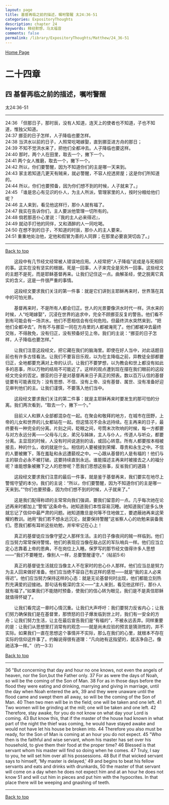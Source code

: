 ```yaml
---
layout: page
title: 基督再临之前的描述，嘱咐警醒 太24:36-51
categories: ExpositoryThoughts
description: chapter 24
keywords: 释经默想，马太福音
comments: false
permalink: /library/ExpositoryThoughts/Matthew/24_36-51
---
```

[ Home Page ]({{site.baseurl}}/index) <br>

<a name="0"></a>
# 二十四章 

## 四 基督再临之前的描述，嘱咐警醒

太24:36-51

***

24:36 「但那日子，那时辰，没有人知道，连天上的使者也不知道，子也不知道，惟独父知道。<br>
24:37 挪亚的日子怎样，人子降临也要怎样。<br>
24:38 当洪水以前的日子，人照常吃喝嫁娶，直到挪亚进方舟的那日；<br>
24:39 不知不觉洪水来了，把他们全都冲去。人子降临也要这样。<br>
24:40 那时，两个人在田里，取去一个，撇下一个。<br>
24:41 两个女人推磨，取去一个，撇下一个。<br>
24:42 所以，你们要警醒，因为不知道你们的主是哪一天来到。<br>
24:43 家主若知道几更天有贼来，就必警醒，不容人挖透房屋；这是你们所知道的。<br>
24:44 所以，你们也要预备，因为你们想不到的时候，人子就来了。」<br>
24:45 「谁是忠心有见识的仆人，为主人所派，管理家里的人，按时分粮给他们呢？<br>
24:46 主人来到，看见他这样行，那仆人就有福了。<br>
24:47 我实在告诉你们，主人要派他管理一切所有的。<br>
24:48 倘若那恶仆心里说：『我的主人必来得迟』，<br>
24:49 就动手打他的同伴，又和酒醉的人一同吃喝。<br>
24:50 在想不到的日子，不知道的时辰，那仆人的主人要来，<br>
24:51 重重地处治他，定他和假冒为善的人同罪；在那里必要哀哭切齿了。」<br>

***

[Back to top](#0)

&emsp;&emsp;这段中有几节经文经常被人错误地应用。人经常把“人子降临”说成是与死相同的事。这实在没有坚实的根据。死是一回事，人子来完全是另外一回事。这些经文的主题不是死，而是耶稣基督再来。让我们记住这一点。曲解圣经，使之脱离它真实的含义，这是一件很严重的事情。

&emsp;&emsp;这段经文要求我们关注的第一件事：就是它们讲到主耶稣再来时，世界落在其中的可怕光景。

&emsp;&emsp;基督再来时，不是所有人都会归正。世人的光景要像洪水时代一样。洪水来的时候，人“吃喝嫁娶”，沉浸在世界的追求中，完全不顾挪亚反复的警告。他们看不到有可能会有一场洪水。他们不愿相信会有任何危险。但最终洪水突然来到，“把他们全都冲去”。所有不与挪亚一同在方舟里的人都被淹死了。他们都被冲去最终交账，不得赦免，没有归正，没有预备好见上帝。我们的主说：“挪亚的日子怎样，人子降临也要怎样。”

&emsp;&emsp;让我们注意这段经文，把它藏在我们的脑海里。即使在好人当中，对此话题目前也有许多古怪看法。让我们不要盲目乐观，以为在主降临之前，异教徒全部都要归正，全地都要充满对上帝的认识。让我们不要梦想，以为教会和世上都没有如此多的恶事，所以万物的结局不可能近了。这样的观点遭到现在摆在我们眼前的这段经文完全的否定。挪亚的日子是对基督再来日子真正的预表。数以百万认信的基督徒要有可能表现为：没有思想、不信、没有上帝、没有基督、属世、没有准备好迎见审判他们的主。让我们谨慎，不要落入他们当中。

&emsp;&emsp;这段经文要求我们关注的第二件事：就是主耶稣再来时要发生的那可怕的分离。我们两次看到，“取去一个，撇下一个。”

&emsp;&emsp;目前义人和罪人全部都混杂在一起。在聚会和敬拜的地方，在城市在田野，上帝的儿女和世界的儿女都站在一起。但这情况不会永远持续。在主再来的日子，最终要有一种完全的分离。片刻之间，眨眼之间，号筒末次吹响的时候，每一方都要与对方永远分离——父母与儿女，弟兄与姊妹，主人与仆人，传道人与听众，都要分离。主显现的时候，人没有时间说道别的话，或回心转意。所有人都要按本相被接去，种的什么，收的就是什么。相信的人要被接到荣耀、尊贵和永生之中。不信的人要被撇下，落在羞耻和永远遭藐视之中。一心跟从基督的人是有福的！他们与主的联合必永不被打破。这要持续直到永远。谁能描述主再来时被接去之人的福分呢？谁能想象被撇下之人的悲惨呢？愿我们思想这些事，反省我们的道路！

&emsp;&emsp;这段经文要求我们注意的最后一件事，就是鉴于基督再来，我们要实在地尽上警惕守望的本分。我们的主说：“所以，你们要警醒，因为不知道你们的主是哪一天来到。”“你们也要预备，因为你们想不到的时候，人子就来了。”

&emsp;&emsp;这是我们配得称颂的主常常向我们强调，要我们留意的一点。几乎每次祂在论述再来时都加上“警惕”这条命令。祂知道我们本性容易沉睡。祂知道我们是多么快就忘记了信仰中最严肃的问题。祂知道撒旦是何等不住地做工，要遮蔽祂再来这荣耀的教训。祂用“我们若不想永远沉沦，就要保持警醒”这省察人心的劝勉来装备我们。愿我们都有耳听这些劝勉，并牢牢记在心上！

&emsp;&emsp;真正的基督徒应当像守望之人那样生活。主的日子像夜间的贼一样临到。他们应当努力常常保持警惕，他们的表现应当像在敌占区的军队哨兵一样。他们应当立定心志靠着上帝的恩典，不在岗位上入睡。保罗写的那节经文值得许多人思想——“我们不要睡觉，像别人一样，总要警醒谨守。”（帖前5:6）

&emsp;&emsp;真正的基督徒生活就应当像主人不在家时的忠心仆人那样。他们应当总是努力为主人回来做好准备。他们应当绝不容自己有这样的感觉——就是“我的主人必来得迟”。他们应当努力保持这样的心态：就是无论基督何时出现，他们都能立刻热烈充满爱的迎接祂。那句话有极深的含义——“主人来到，看见他这样行，那仆人就有福了。”如果我们不能随时预备，使我们的信心转为眼见，我们是不是真信耶稣就值得怀疑了。

&emsp;&emsp;让我们看完这一章时心情沉重。让我们大声呼吁：我们要努力反省内心；让我们努力确保我们是在基督里，那愤怒的日子爆发临到世上时，我们有一安全的方舟；让我们努力生活，让主在最后宣告我们是“有福的”，不被永远丢弃。同样重要的是：让我们从思想里打消常有的观念——就是尚未应验的预言是猜测性的，并不实际。如果我们一直在思想这个事情并不实际，那么在我们的心里，就根本不存在实际的信仰这件事了。约翰说得很有道理：“凡向祂有这指望的，就洁净自己，像祂洁净一样。”（约一3:3）

[Back to top](#0)

***

36 "But concerning that day and hour no one knows, not even the angels of heaven, nor the Son,but the Father only. 37 For as were the days of Noah, so will be the coming of the Son of Man. 38 For as in those days before the flood they were eating and drinking, marrying and giving in marriage, until the day when Noah entered the ark, 39 and they were unaware until the flood came and swept them all away, so will be the coming of the Son of Man. 40 Then two men will be in the field; one will be taken and one left. 41 Two women will be grinding at the mill; one will be taken and one left. 42 Therefore, stay awake, for you do not know on what day your Lord is coming. 43 But know this, that if the master of the house had known in what part of the night the thief was coming, he would have stayed awake and would not have let his house be broken into. 44 Therefore you also must be ready, for the Son of Man is coming at an hour you do not expect. 45 "Who then is the faithful and wise servant, whom his master has set over his household, to give them their food at the proper time? 46 Blessed is that servant whom his master will find so doing when he comes. 47 Truly, I say to you, he will set him over all his possessions. 48 But if that wicked servant says to himself, 'My master is delayed,' 49 and begins to beat his fellow servants and eats and drinks with drunkards, 50 the master of that servant will come on a day when he does not expect him and at an hour he does not know 51 and will cut him in pieces and put him with the hypocrites. In that place there will be weeping and gnashing of teeth.

***

[Back to top](#0)
